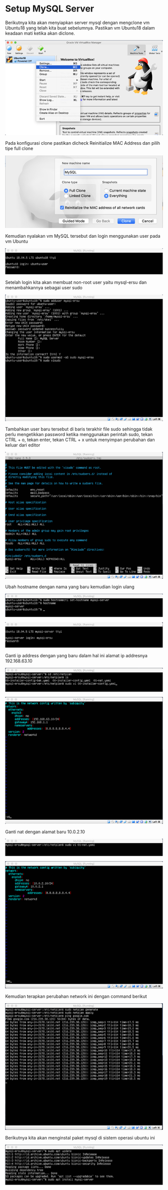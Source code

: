 # Setup MySQL Server

Berikutnya kita akan menyiapkan server mysql dengan mengclone vm Ubuntu18 yang telah kita buat sebelumnya. Pastikan vm Ubuntu18 dalam keadaan mati ketika akan diclone.

![Clone-VM](https://github.com/renosuprastiyo/Batista/blob/master/resources/2_1_clone.png)

Pada konfigurasi clone pastikan dicheck Reinitialize MAC Address dan pilih tipe full clone

![Config-Clone](https://github.com/renosuprastiyo/Batista/blob/master/resources/2_2_config_clone.png)

Kemudian nyalakan vm MySQL tersebut dan login menggunakan user pada vm Ubuntu

![Login-VM](https://github.com/renosuprastiyo/Batista/blob/master/resources/2_3_login.png)

Setelah login kita akan membuat non-root user yaitu mysql-ersu dan menambahkannya sebagai user sudo

![Add-Newuser](https://github.com/renosuprastiyo/Batista/blob/master/resources/2_4_adduser.png)

Tambahkan user baru tersebut di baris terakhir file sudo sehingga tidak perlu mengetikkan password ketika menggunakan perintah sudo, tekan CTRL + o, tekan enter, tekan CTRL + x untuk menyimpan perubahan dan keluar dari editor

![Visudo](https://github.com/renosuprastiyo/Batista/blob/master/resources/2_5_visudo.png)

Ubah hostname dengan nama yang baru kemudian login ulang

![Set-Hostname](https://github.com/renosuprastiyo/Batista/blob/master/resources/2_6_sethostname.png)

![Relogin](https://github.com/renosuprastiyo/Batista/blob/master/resources/2_7_relogin.png)

Ganti ip address dengan yang baru dalam hal ini alamat ip addresnya 192.168.63.10

![Set-IP](https://github.com/renosuprastiyo/Batista/blob/master/resources/2_8_setipaddress.png)

![Set-IP-2](https://github.com/renosuprastiyo/Batista/blob/master/resources/2_8_setipaddress_2.png)

Ganti nat dengan alamat baru 10.0.2.10

![Set-NAT](https://github.com/renosuprastiyo/Batista/blob/master/resources/2_9_setnat.png)

![Set-NAT-2](https://github.com/renosuprastiyo/Batista/blob/master/resources/2_9_setnat_2.png)

Kemudian terapkan perubahan network ini dengan command berikut

![Apply-Network-Change](https://github.com/renosuprastiyo/Batista/blob/master/resources/2_10_apply_network_change.png)

Berikutnya kita akan menginstal paket mysql di sistem operasi ubuntu ini

![Install-MySQL-Package](https://github.com/renosuprastiyo/Batista/blob/master/resources/2_11_install_mysql_package.png)
